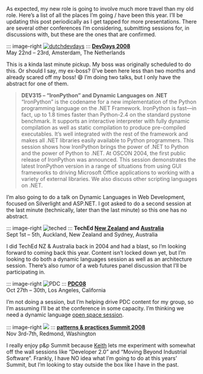 As expected, my new role is going to involve much more travel than my
old role. Here’s a list of all the places I’m going / have been this
year. I’ll be updating this post periodically as I get tapped for more
presentations. There are several other conferences I’m considering,
submitting sessions for, in discussions with, but these are the ones
that are confirmed.

::: image-right
[![dutchdevdays](http://image.devhawk.net/blog-content/20080516-devhawk-world-tour-2008/dutchdevdays_3.jpg)](http://www.devdays.nl/)
:::
**[DevDays 2008](http://www.devdays.nl)**\
May 22nd – 23rd, Amsterdam, The Netherlands

This is a kinda last minute pickup. My boss was originally scheduled to
do this. Or should I say, my ex-boss? (I’ve been here less than two
months and already scared off my boss!
:smile: I’m doing two talks, but I only have the abstract for one of them.

> **DEV315 – “IronPython” and Dynamic Languages on .NET**\
> “IronPython” is the codename for a new implementation of the Python
> programming language on the .NET Framework. IronPython is fast—in
> fact, up to 1.8 times faster than Python-2.4 on the standard pystone
> benchmark. It supports an interactive interpreter with fully dynamic
> compilation as well as static compilation to produce pre-compiled
> executables. It’s well integrated with the rest of the framework and
> makes all .NET libraries easily available to Python programmers. This
> session shows how IronPython brings the power of .NET to Python and
> the power of Python to .NET. At OSCON 2004, the first public release
> of IronPython was announced. This session demonstrates the latest
> IronPython version in a range of situations from using GUI frameworks
> to driving Microsoft Office applications to working with a variety of
> external libraries. We also discuss other scripting languages on .NET.

I’m also going to do a talk on Dynamic Languages in Web Development,
focused on Silverlight and ASP.NET. I got asked to do a second session
at the last minute (technically, later than the last minute) so this one
has no abstract.

::: image-right
![teched](http://image.devhawk.net/blog-content/20080516-devhawk-world-tour-2008/teched_3.jpg)
:::
**TechEd [New Zealand](http://www.microsoft.com/nz/teched08/index.aspx)
and [Australia](http://www.microsoft.com.au/teched/default.aspx)**\
Sept 1st – 5th, Auckland, New Zealand and Sydney, Australia 

I did TechEd NZ & Australia back in 2004 and had a blast, so I’m looking
forward to coming back this year. Content isn’t locked down yet, but I’m
looking to do both a dynamic languages session as well as an
architecture session. There’s also rumor of a web futures panel
discussion that I’ll be participating in.

::: image-right
![PDC](http://image.devhawk.net/blog-content/20080516-devhawk-world-tour-2008/pdc_flair_thumb.jpg)
:::
**[PDC08](http://microsoftpdc.com/)**\
Oct 27th – 30th, Los Angeles, California

I’m not doing a session, but I’m helping drive PDC content for my group,
so I’m assuming I’ll be at the conference in some capacity. I’m thinking
we need a dynamic language [open space
session](http://microsoftpdc.com/Agenda/UnSessions.aspx#open-space).

::: image-right
![](http://image.devhawk.net/blog-content/20080516-devhawk-world-tour-2008/pnpSummitHero_ba4d0b19-a8c8-4db7-b1ff-79ceffba7109.jpg)
:::
**[patterns & practices Summit 2008](http://www.pnpsummit.com/west2008/west2008.aspx)**\
Nov 3rd-7th, Redmond, Washington

I really enjoy p&p Summit because
[Keith](http://weblogs.asp.net/kpleas/) lets me experiment with somewhat
off the wall sessions like “Developer 2.0” and “Moving Beyond Industrial
Software”. Frankly, I have NO idea what I’m going to do at this years’
Summit, but I’m looking to stay outside the box like I have in the past.
